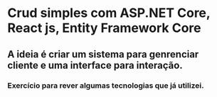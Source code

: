 # Crud simples com ASP.NET Core, React js, Entity Framework Core

## A ideia é criar um sistema para genrenciar cliente e uma interface para interação.

### Exercício para rever algumas tecnologias que já utilizei.

